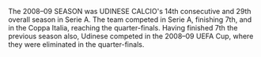 The 2008–09 SEASON was UDINESE CALCIO's 14th consecutive and 29th overall season in Serie A. The team competed in Serie A, finishing 7th, and in the Coppa Italia, reaching the quarter-finals. Having finished 7th the previous season also, Udinese competed in the 2008–09 UEFA Cup, where they were eliminated in the quarter-finals.
